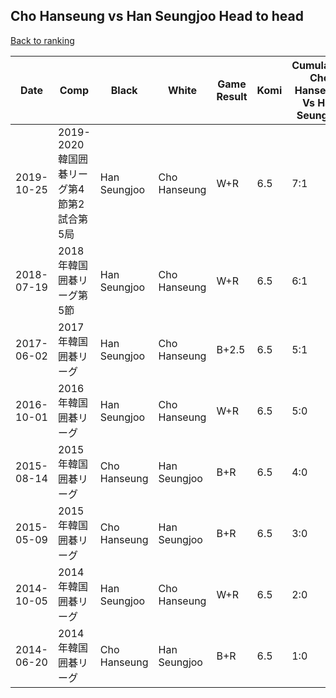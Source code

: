 ## Cho Hanseung vs Han Seungjoo Head to head

[Back to ranking](../../index.md)




| **Date** | **Comp** | **Black** | **White** | **Game Result** | **Komi** | **Cumulative Cho Hanseung Vs Han Seungjoo** | **Cho Hanseung Streak** | **Han Seungjoo Streak** | 
| --- | --- | --- | --- | --- | --- | --- | --- | --- |
| 2019-10-25 | 2019-2020韓国囲碁リーグ第4節第2試合第5局 | Han Seungjoo | Cho Hanseung | W+R | 6.5 | 7:1 | 2 | 0 | 
| 2018-07-19 | 2018年韓国囲碁リーグ第5節 | Han Seungjoo | Cho Hanseung | W+R | 6.5 | 6:1 | 1 | 0 | 
| 2017-06-02 | 2017年韓国囲碁リーグ | Han Seungjoo | Cho Hanseung | B+2.5 | 6.5 | 5:1 | 0 | 1 | 
| 2016-10-01 | 2016年韓国囲碁リーグ | Han Seungjoo | Cho Hanseung | W+R | 6.5 | 5:0 | 5 | 0 | 
| 2015-08-14 | 2015年韓国囲碁リーグ | Cho Hanseung | Han Seungjoo | B+R | 6.5 | 4:0 | 4 | 0 | 
| 2015-05-09 | 2015年韓国囲碁リーグ | Cho Hanseung | Han Seungjoo | B+R | 6.5 | 3:0 | 3 | 0 | 
| 2014-10-05 | 2014年韓国囲碁リーグ | Han Seungjoo | Cho Hanseung | W+R | 6.5 | 2:0 | 2 | 0 | 
| 2014-06-20 | 2014年韓国囲碁リーグ | Cho Hanseung | Han Seungjoo | B+R | 6.5 | 1:0 | 1 | 0 |





